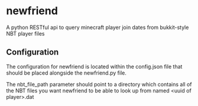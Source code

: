 # newfriend
A python RESTful api to query minecraft player join dates from bukkit-style NBT player files

## Configuration
The configuration for newfriend is located within the config.json file that should be placed alongside the newfriend.py file.

The nbt\_file\_path parameter should point to a directory which contains all of the NBT files you want newfriend to be able to look up from named \<uuid of player\>.dat
